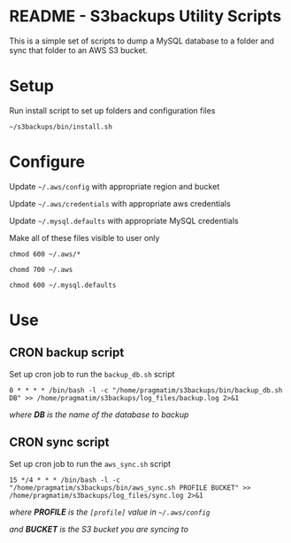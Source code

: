 # README - S3backups Utility Scripts

This is a simple set of scripts to dump a MySQL database to a folder
and sync that folder to an AWS S3 bucket.

# Setup
Run install script to set up folders and configuration files

`~/s3backups/bin/install.sh`

# Configure
Update `~/.aws/config` with appropriate region and bucket

Update `~/.aws/credentials` with appropriate aws credentials

Update `~/.mysql.defaults` with appropriate MySQL credentials

Make all of these files visible to user only

`chmod 600 ~/.aws/*`

`chomd 700 ~/.aws`

`chmod 600 ~/.mysql.defaults`

# Use

## CRON backup script

Set up cron job to run the `backup_db.sh` script

`0 * * * * /bin/bash -l -c "/home/pragmatim/s3backups/bin/backup_db.sh DB" >> /home/pragmatim/s3backups/log_files/backup.log 2>&1`

*where **DB** is the name of the database to backup*

## CRON sync script

Set up cron job to run the `aws_sync.sh` script

`15 */4 * * * /bin/bash -l -c "/home/pragmatim/s3backups/bin/aws_sync.sh PROFILE BUCKET" >> /home/pragmatim/s3backups/log_files/sync.log 2>&1`

*where **PROFILE** is the `[profile]` value in `~/.aws/config`*

*and **BUCKET** is the S3 bucket you are syncing to*